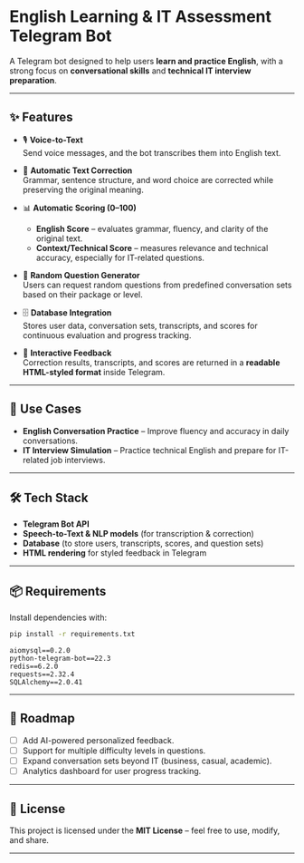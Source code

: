 # English Learning & IT Assessment Telegram Bot  

A Telegram bot designed to help users **learn and practice English**, with a strong focus on **conversational skills** and **technical IT interview preparation**.  

---

## ✨ Features  

- 🎙 **Voice-to-Text**  
  Send voice messages, and the bot transcribes them into English text.  

- 📝 **Automatic Text Correction**  
  Grammar, sentence structure, and word choice are corrected while preserving the original meaning.  

- 📊 **Automatic Scoring (0–100)**  
  - **English Score** – evaluates grammar, fluency, and clarity of the original text.  
  - **Context/Technical Score** – measures relevance and technical accuracy, especially for IT-related questions.  

- 🎲 **Random Question Generator**  
  Users can request random questions from predefined conversation sets based on their package or level.  

- 🗄 **Database Integration**  
  Stores user data, conversation sets, transcripts, and scores for continuous evaluation and progress tracking.  

- 💬 **Interactive Feedback**  
  Correction results, transcripts, and scores are returned in a **readable HTML-styled format** inside Telegram.  

---

## 🚀 Use Cases  

- **English Conversation Practice** – Improve fluency and accuracy in daily conversations.  
- **IT Interview Simulation** – Practice technical English and prepare for IT-related job interviews.  

---

## 🛠 Tech Stack  

- **Telegram Bot API**  
- **Speech-to-Text & NLP models** (for transcription & correction)  
- **Database** (to store users, transcripts, scores, and question sets)  
- **HTML rendering** for styled feedback in Telegram  

---

## 📦 Requirements  

Install dependencies with:  

```bash
pip install -r requirements.txt
```
```
aiomysql==0.2.0
python-telegram-bot==22.3
redis==6.2.0
requests==2.32.4
SQLAlchemy==2.0.41
```

---

## 📌 Roadmap  

- [ ] Add AI-powered personalized feedback.  
- [ ] Support for multiple difficulty levels in questions.  
- [ ] Expand conversation sets beyond IT (business, casual, academic).  
- [ ] Analytics dashboard for user progress tracking.  

---

## 📖 License  

This project is licensed under the **MIT License** – feel free to use, modify, and share.  

---
